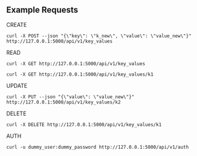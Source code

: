 ## Example Requests

CREATE
```
curl -X POST --json "{\"key\": \"k_new\", \"value\": \"value_new\"}" http://127.0.0.1:5000/api/v1/key_values
```

READ
```
curl -X GET http://127.0.0.1:5000/api/v1/key_values

curl -X GET http://127.0.0.1:5000/api/v1/key_values/k1
```

UPDATE
```
curl -X PUT --json "{\"value\": \"value_new\"}" http://127.0.0.1:5000/api/v1/key_values/k2
```

DELETE
```
curl -X DELETE http://127.0.0.1:5000/api/v1/key_values/k1
```

AUTH
```
curl -u dummy_user:dummy_password http://127.0.0.1:5000/api/v1/auth
```
